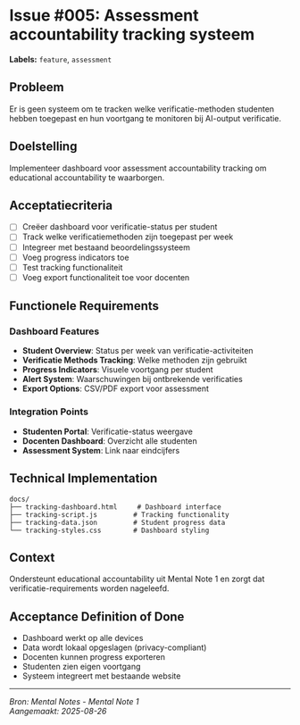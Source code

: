 # Issue #005: Assessment accountability tracking systeem

**Labels:** `feature`, `assessment`

## Probleem
Er is geen systeem om te tracken welke verificatie-methoden studenten hebben toegepast en hun voortgang te monitoren bij AI-output verificatie.

## Doelstelling
Implementeer dashboard voor assessment accountability tracking om educational accountability te waarborgen.

## Acceptatiecriteria
- [ ] Creëer dashboard voor verificatie-status per student
- [ ] Track welke verificatiemethoden zijn toegepast per week
- [ ] Integreer met bestaand beoordelingssysteem
- [ ] Voeg progress indicators toe
- [ ] Test tracking functionaliteit
- [ ] Voeg export functionaliteit toe voor docenten

## Functionele Requirements

### Dashboard Features
- **Student Overview**: Status per week van verificatie-activiteiten
- **Verificatie Methods Tracking**: Welke methoden zijn gebruikt
- **Progress Indicators**: Visuele voortgang per student
- **Alert System**: Waarschuwingen bij ontbrekende verificaties
- **Export Options**: CSV/PDF export voor assessment

### Integration Points  
- **Studenten Portal**: Verificatie-status weergave
- **Docenten Dashboard**: Overzicht alle studenten
- **Assessment System**: Link naar eindcijfers

## Technical Implementation
```
docs/
├── tracking-dashboard.html     # Dashboard interface
├── tracking-script.js         # Tracking functionality  
├── tracking-data.json         # Student progress data
└── tracking-styles.css        # Dashboard styling
```

## Context
Ondersteunt educational accountability uit Mental Note 1 en zorgt dat verificatie-requirements worden nageleefd.

## Acceptance Definition of Done
- Dashboard werkt op alle devices
- Data wordt lokaal opgeslagen (privacy-compliant)
- Docenten kunnen progress exporteren
- Studenten zien eigen voortgang
- Systeem integreert met bestaande website

---
*Bron: Mental Notes - Mental Note 1*  
*Aangemaakt: 2025-08-26*